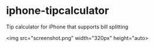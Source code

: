 iphone-tipcalculator
====================

Tip calculator for iPhone that supports bill splitting

<img src="screenshot.png" width="320px" height="auto>
